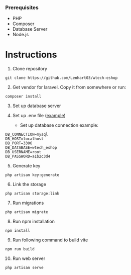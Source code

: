 ### Prerequisites
- PHP
- Composer
- Database Server
- Node.js

# Instructions

1. Clone repository
```
git clone https://github.com/Lenhart03/wtech-eshop
```

2. Get vendor for laravel. Copy it from somewhere or run:
```
composer install
```

3. Set up database server

4. Set up .env file ([example](https://github.com/laravel/laravel/blob/master/.env.example))
   - Set up database connection example:
```
DB_CONNECTION=mysql
DB_HOST=localhost
DB_PORT=3306
DB_DATABASE=wtech_eshop
DB_USERNAME=root
DB_PASSWORD=a1b2c3d4
```

5. Generate key
```
php artisan key:generate
```

6. Link the storage
```
php artisan storage:link
```

7. Run migrations
```
php artisan migrate
```

8. Run npm installation
```
npm install
```

9. Run following command to build vite
```
npm run build
```

10.  Run web server
```
php artisan serve
```
